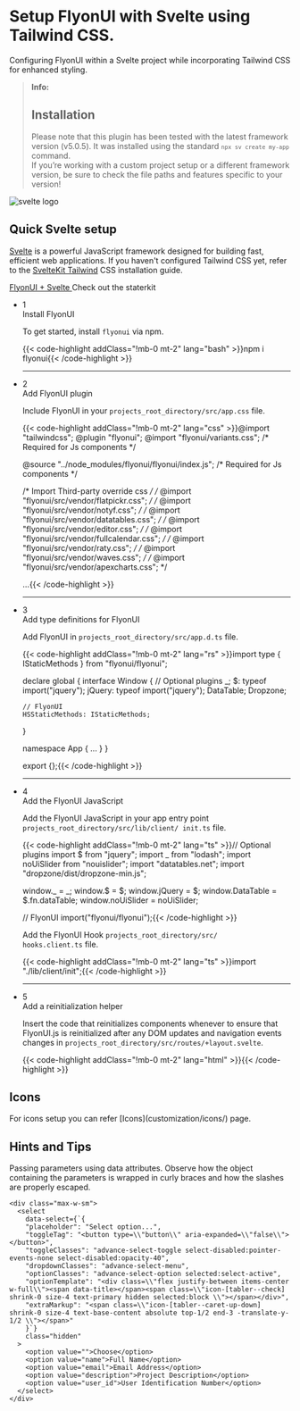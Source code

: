 # Setup FlyonUI with Svelte using Tailwind CSS.

Configuring FlyonUI within a Svelte project while incorporating Tailwind CSS for enhanced styling.

> **Info:** <h2 class="text-lg font-medium mb-1">Installation</h2>
> Please note that this plugin has been tested with the latest framework version (v5.0.5). It was installed using the standard <code>`npx sv create my-app`</code> command.<br/>
> If you’re working with a custom project setup or a different framework version, be sure to check the file paths and features specific to your version!

<div>
  <div class="flex gap-2">
    <div><img src="https://cdn.flyonui.com/fy-assets/icons/svelte-icon.png" alt="svelte logo" class="h-auto w-14 mt-2" /></div>
    <div>
      <h2 class="text-base-content mb-3 text-lg font-semibold mt-2">
        Quick
        <span class="text-error">Svelte</span>
        setup
      </h2>
      <p class="text-base-conte/80 text-base">
        <a href="https://svelte.dev/" class="link link-animated link-primary" target="_blank">Svelte</a> is a powerful JavaScript framework designed for building fast, efficient web applications. If you haven't configured Tailwind CSS yet, refer to the <a class="link link-animated" target="_blank" href="https://tailwindcss.com/docs/guides/sveltekit">SvelteKit Tailwind</a> CSS installation guide.
      </p>
      <div class="tooltip">
        <a type="button" class="tooltip-toggle btn-sm btn btn-outline" href="https://github.com/themeselection/flyonui-svelte-integration" target="_blank" aria-label="Tooltip">
          <span class="icon-[tabler--bolt-filled] bg-error"></span>
          FlyonUI + Svelte
        </a>
        <span class="tooltip-content tooltip-shown:opacity-100 tooltip-shown:visible" role="tooltip">
          <span class="tooltip-body">Check out the staterkit</span>
        </span>
      </div>
    </div>
  </div>

  <ul class="timeline timeline-snap-icon timeline-compact timeline-vertical mb-12 w-full ps-0">
    <!-- Step 1: Installation -->
    <li class="mt-0 mb-0 ps-0">
      <div class="timeline-middle mb-2">
        <span class="text-base-content flex size-7 items-center justify-center rounded-full border border-base-content/20 font-semibold">
          1
        </span>
      </div>
      <div class="timeline-end m-0 w-full rounded-lg p-4">
        <div class="text-base-content mb-3 font-semibold">Install FlyonUI</div>
        <p>
          To get started, install
          <code>flyonui</code>
          via npm.
        </p>
        {{< code-highlight addClass="!mb-0 mt-2" lang="bash" >}}npm i flyonui{{< /code-highlight >}}
      </div>
      <hr class="!w-0.5 rounded-none border-transparent" />
    </li>
    <!-- Step 2: Configure paths -->
    <li class="mt-0 mb-0 ps-0">
      <div class="timeline-middle mb-2">
        <span class="text-base-content flex size-7 items-center justify-center rounded-full border border-base-content/20 font-semibold">
          2
        </span>
      </div>
      <div class="timeline-end m-0 w-full rounded-lg p-4">
        <div class="text-base-content mb-3 font-semibold">Add FlyonUI plugin</div>
        <p>Include FlyonUI in your <code>projects_root_directory/src/app.css</code> file.</p>
        {{< code-highlight addClass="!mb-0 mt-2" lang="css" >}}@import "tailwindcss";
@plugin "flyonui";
@import "flyonui/variants.css"; /* Required for Js components */

@source "../node_modules/flyonui/flyonui/index.js"; /* Required for Js components */

/* Import Third-party override css */
/* @import "flyonui/src/vendor/flatpickr.css"; */
/* @import "flyonui/src/vendor/notyf.css"; */
/* @import "flyonui/src/vendor/datatables.css"; */
/* @import "flyonui/src/vendor/editor.css"; */
/* @import "flyonui/src/vendor/fullcalendar.css"; */
/* @import "flyonui/src/vendor/raty.css"; */
/* @import "flyonui/src/vendor/waves.css"; */
/* @import "flyonui/src/vendor/apexcharts.css"; */

...{{< /code-highlight >}}
      </div>
      <hr class="!w-0.5 rounded-none border-transparent" />
    </li>
    <!-- Step 3: Add FlyonUI JavaScript -->
    <li class="mt-0 mb-0 ps-0">
      <div class="timeline-middle mb-2">
        <span class="text-base-content flex size-7 items-center justify-center rounded-full border border-base-content/20 font-semibold">
          3
        </span>
      </div>
      <div class="timeline-end m-0 w-full rounded-lg p-4">
        <div class="text-base-content mb-3 font-semibold">Add type definitions for FlyonUI</div>
        <p>Add FlyonUI in <code>projects_root_directory/src/app.d.ts</code> file.</p>
        {{< code-highlight addClass="!mb-0 mt-2" lang="rs" >}}import type { IStaticMethods } from "flyonui/flyonui";

declare global {
  interface Window {
    // Optional plugins
    _;
    $: typeof import("jquery");
    jQuery: typeof import("jquery");
    DataTable;
    Dropzone;

    // FlyonUI
    HSStaticMethods: IStaticMethods;
  }

  namespace App {
    ...
  }
}

export {};{{< /code-highlight >}}
      </div>
      <hr class="!w-0.5 rounded-none border-transparent" />
    </li>
    <!-- Step 4: Reinitialize with vue-router -->
    <li class="mt-0 mb-0 ps-0">
      <div class="timeline-middle mb-2">
        <span class="text-base-content flex size-7 items-center justify-center rounded-full border border-base-content/20 font-semibold">
          4
        </span>
      </div>
      <div class="timeline-end m-0 w-full rounded-lg p-4">
        <div class="text-base-content mb-3 font-semibold">Add the FlyonUI JavaScript</div>
        <p>Add the FlyonUI JavaScript in your app entry point <code>projects_root_directory/src/lib/client/
init.ts</code> file.</p>
        {{< code-highlight addClass="!mb-0 mt-2" lang="ts" >}}// Optional plugins
import $ from "jquery";
import _ from "lodash";
import noUiSlider from "nouislider";
import "datatables.net";
import "dropzone/dist/dropzone-min.js";

window._ = _;
window.$ = $;
window.jQuery = $;
window.DataTable = $.fn.dataTable;
window.noUiSlider = noUiSlider;

// FlyonUI
import("flyonui/flyonui");{{< /code-highlight >}}

<p>Add the FlyonUI Hook <code>projects_root_directory/src/
hooks.client.ts</code> file.</p>

{{< code-highlight addClass="!mb-0 mt-2" lang="ts" >}}import "./lib/client/init";{{< /code-highlight >}}
      </div>
      <hr class="!w-0.5 rounded-none border-transparent" />
    </li>
    <!-- Step 5: Reinitialize without vue-router -->
    <li class="mt-0 mb-0 ps-0">
      <div class="timeline-middle mb-2">
        <span class="text-base-content flex size-7 items-center justify-center rounded-full border border-base-content/20 font-semibold">
          5
        </span>
      </div>
      <div class="timeline-end m-0 w-full rounded-lg p-4">
        <div class="text-base-content mb-3 font-semibold">Add a reinitialization helper</div>
        <p>Insert the code that reinitializes components whenever  to ensure that FlyonUI.js is reinitialized after any DOM updates and navigation events changes   in <code>projects_root_directory/src/routes/+layout.svelte</code>.</p>
        {{< code-highlight addClass="!mb-0 mt-2" lang="html" >}}<script>
  import { afterNavigate } from "$app/navigation";

  afterNavigate(() => {
    // Runs after navigating between pages
    HSStaticMethods.autoInit();
  });
</script>{{< /code-highlight >}}
</div>
</li>
  </ul>
</div>

<h2 class="text-lg font-medium mb-1">Icons</h2>
For icons setup you can refer [Icons](customization/icons/) page.

<h2 class="text-lg font-medium mb-1">Hints and Tips</h2>

Passing parameters using data attributes. Observe how the object containing the parameters is wrapped in curly braces and how the slashes are properly escaped.

```svelte
<div class="max-w-sm">
  <select
    data-select={`{
    "placeholder": "Select option...",
    "toggleTag": "<button type=\\"button\\" aria-expanded=\\"false\\"></button>",
    "toggleClasses": "advance-select-toggle select-disabled:pointer-events-none select-disabled:opacity-40",
    "dropdownClasses": "advance-select-menu",
    "optionClasses": "advance-select-option selected:select-active",
    "optionTemplate": "<div class=\\"flex justify-between items-center w-full\\"><span data-title></span><span class=\\"icon-[tabler--check] shrink-0 size-4 text-primary hidden selected:block \\"></span></div>",
    "extraMarkup": "<span class=\\"icon-[tabler--caret-up-down] shrink-0 size-4 text-base-content absolute top-1/2 end-3 -translate-y-1/2 \\"></span>"
    }`}
    class="hidden"
  >
    <option value="">Choose</option>
    <option value="name">Full Name</option>
    <option value="email">Email Address</option>
    <option value="description">Project Description</option>
    <option value="user_id">User Identification Number</option>
  </select>
</div>

```
